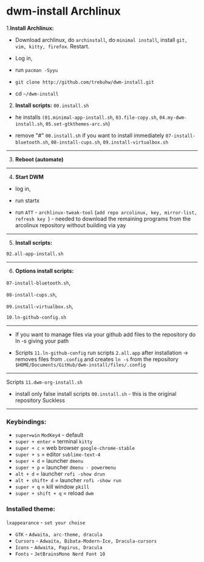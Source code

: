 # dwm-install Archlinux

1.**Install Archlinux:**

- Download archlinux, do `archinstall`, do `minimal install`, install `git, vim, kitty, firefox`. Restart.

- Log in,

- run `pacman -Syyu`

- `git clone http://github.com/trebuhw/dwm-install.git`

- cd `~/dwm-install`

2. **Install scripts:** `00.install.sh`

- he installs `(01.minimal-app-install.sh`, `03.file-copy.sh`, `04.my-dwm-install.sh`, `05.set-gtkthemes-arc.sh`)

- remove "#" `00.install.sh` if you want to install immediately `07-install-bluetooth.sh`, `08-install-cups.sh`, `09.install-virtualbox.sh`  

---

3. **Reboot (automate)**

---

4. **Start DWM**

- log in, 

- run startx 

- run `ATT` - `archlinux-tweak-tool` (`add repo arcolinux, key, mirror-list, refresh key `) - needed to download the remaining programs from the arcolinux repository without building via yay

---

5. **Install scripts:** 

`02.all-app-install.sh` 

---

6. **Options install scripts:** 

`07-install-bluetooth.sh`, 

`08-install-cups.sh`, 

`09.install-virtualbox.sh`, 

`10.ln-github-config.sh`

---

- If you want to manage files via your github add files to the repository do ln -s giving your path

- Scripts `11.ln-github-config` run scripts `2.all.app` after installation -> removes files from `.config` and creates `ln -s` from the repository `$HOME/Documents/GitHub/dwm-install/files/.config`

---

Scripts `11.dwm-org-install.sh`

- install only false install scripts `00.install.sh` -
this is the original repository Suckless

---

### **Keybindings:**

- `super=win` `ModKey4` - default
- `super + enter` = terminal `kitty`
- `super + c` = web browser `google-chrome-stable`
- `super + s` = editor `sublime-text-4`
- `super + d` = launcher `dmenu`
- `super + p` = launcher `dmenu - powermenu`
- `alt + d` = launcher `rofi -show drun`
- `alt + shift+ d` = launcher `rofi -show run`
- `super + q` = kill window `pkill`
- `super + shift + q` = reload `dwm`

### **Installed theme:**

`lxappearance` - `set your choise`

- `GTK` - `Adwaita, arc-theme, dracula`
- `Cursors` - `Adwaita, Bibata-Modern-Ice, Dracula-cursors`
- `Icons` - `Adwaita, Papirus, Dracula`
- `Fonts` - `JetBrainsMono Nerd Font 10`

 
